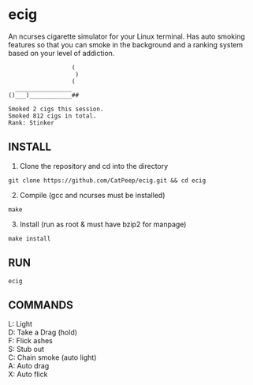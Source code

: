 # ecig
An ncurses cigarette simulator for your Linux terminal.
Has auto smoking features so that you can smoke in the background and a ranking system based on your level of addiction.  
```
                  (
                   )
                  (
  ________________
()___)____________##

Smoked 2 cigs this session.
Smoked 812 cigs in total.
Rank: Stinker
```  
## INSTALL
1. Clone the repository and cd into the directory
```
git clone https://github.com/CatPeep/ecig.git && cd ecig
```
2. Compile (gcc and ncurses must be installed)
```
make
```
3. Install (run as root & must have bzip2 for manpage)
```
make install
```
## RUN
```ecig``` 
## COMMANDS
L: Light  
D: Take a Drag (hold)  
F: Flick ashes  
S: Stub out  
C: Chain smoke (auto light)  
A: Auto drag  
X: Auto flick  
